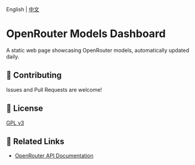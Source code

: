 English | [中文](README_zh.md)

# OpenRouter Models Dashboard

A static web page showcasing OpenRouter models, automatically updated daily.

## 🤝 Contributing

Issues and Pull Requests are welcome!

## 📄 License

[GPL v3](LICENSE)

## 🔗 Related Links

- [OpenRouter API Documentation](https://openrouter.ai/docs)
